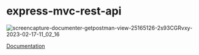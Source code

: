 # express-mvc-rest-api
![screencapture-documenter-getpostman-view-25165126-2s93CGRvxy-2023-02-17-11_02_16](https://user-images.githubusercontent.com/72141037/219557660-4debb18d-33f2-4753-9bc8-d29f0acdf5c6.png)

[Documentation](https://documenter.getpostman.com/view/25165126/2s93CGRvxy)
